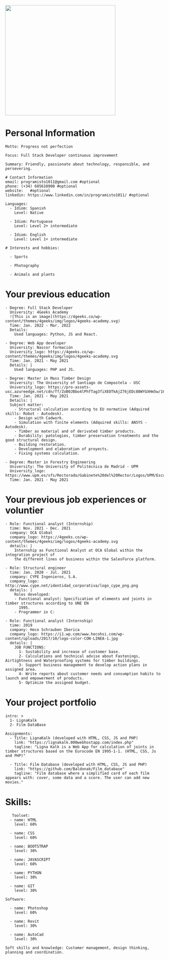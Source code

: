 <img src="https://c.tenor.com/_HwQHDixHnMAAAAM/kitten-cat.gif" width="350" height="350"/>

# Personal Information

    
    Motto: Progress not perfection
    
    Focus: Full Stack Developer continuous improvement
    
    Summary: Friendly, passionate about technology, responsible, and persevering.

    # Contact Information
    email: programisto1011@gmail.com #optional
    phone: (+34) 605610900 #optional
    website:   #optional
    linkedin: https://www.linkedin.com/in/programisto1011/ #optional
   
    Languages:
      - Idiom: Spanish
        Level: Native

      - Idiom: Portuguese
        Level: Level 2+ intermediate

      - Idiom: English
        Level: Level 1+ intermediate

    # Interests and hobbies:
    
      - Sports

      - Photography

      - Animals and plants 

# Your previous education

    - Degree: Full Stack Developer
      University: 4Geeks Academy
      ![This is an image](https://4geeks.co/wp-content/themes/4geeks/img/logos/4geeks-academy.svg) 
      Time: Jan. 2022 - Mar. 2022
      Details: 
        Used languages: Python, JS and React.

    - Degree: Web App developer
      University: Nascor formación
      University_logo: https://4geeks.co/wp-content/themes/4geeks/img/logos/4geeks-academy.svg
      Time: Jan. 2021 - May 2021 
      Details: |
        Used languages: PHP and JS.

    - Degree: Master in Mass Timber Design
      University: The University of Santiago de Compostela - USC
      University_logo: https://pro-assets-usc.azureedge.net/cdn/ff/ZoB0JBbo4lPhfTag3fiXEOTkAjZ76jEDc88WYGXHm5w/1641800233/:relative:/themes/custom/usc_theme/logo.svg
      Time: Jan. 2021 - May 2021 
      Details: |
      Subject matter:
        - Structural calculation according to EU normative (Adquired skills: Robot - Autodesk).
        - Design with Cadwork.
        - Simulation with finite elements (Adquired skills: ANSYS - Autodesk).
        - Timber as material and of derivated timber products.
        - Durability: patologies, timber preservation treatments and the good structural design.
        - Building restoration.
        - Development and elaboration of proyects.
        - Fixing systems calculation.

    - Degree: Master in Forestry Engineering
      University: The University of Politécnica de Madrid - UPM
      University_logo: https://www.upm.es/sfs/Rectorado/Gabinete%20del%20Rector/Logos/UPM/Escudo/EscUpm_p.bmp
      Time: Jan. 2021 - May 2021 

# Your previous job experiences or voluntier

    - Role: Functional analyst (Internship)
      time: Nov. 2021 - Dec. 2021
      company: OCA Global
      company_logo: https://4geeks.co/wp-content/themes/4geeks/img/logos/4geeks-academy.svg
      details: |
        Internship as Functional Analyst at OCA Global within the integration project of 
        the different lines of business within the SalesForce platform.

    - Role: Structural engineer
      time: Jan. 2020 - Jul. 2021
      company: CYPE Ingenieros, S.A.
      company_logo: http://www.cype.net/identidad_corporativa/logo_cype_png.png
      details: |
        Roles developed:
        - Functional analyst: Specification of elements and joints in timber structures according to UNE EN 
          1995.
        - Programmer in C:

    - Role: Functional analyst (Internship)
      time: 2019 
      company: Heco Schrauben Iberica
      company_logo: https://i1.wp.com/www.hecohsi.com/wp-content/uploads/2017/10/logo-color-CON-LINEA-1.jpg
      details: |
        JOB FUNCTIONS:
          1- Sustability and increase of customer base.
          2- Calculations and technical advise about Fastenings, Airtightness and Waterproofing systems for timber buildings.
          3- Support business management to develop action plans in assigned area.
          4- Write reports about customer needs and consumption habits to launch and empowerment of products.
          5- Optimize the assigned budget.        
   

# Your project portfolio

    intro: >
      1- LignaKalk
      2- Film DataBase

    Assignments:
      - Title: LignaKalk (developed with HTML, CSS, JS and PHP)
        link: "https://lignakalk.000webhostapp.com/index.php"
        tagline: "Ligna Kalk is a Web App for calculation of joints in timber structures based on the Eurocode EN 1995-1-1. (HTML, CSS, Js and PHP)"

      - Title: Film Database (developed with HTML, CSS, JS and PHP)
        link: "https://github.com/Baldonak/Film_database"
        tagline: "Film database where a simplified card of each film appears with: cover, some data and a score. The user can add new movies."

# Skills:
       Toolset:
      - name: HTML
        level: 60%

      - name: CSS
        level: 60%

      - name: BOOTSTRAP
        level: 30%

      - name: JAVASCRIPT
        level: 60%

      - name: PYTHON
        level: 30%

      - name: GIT
        level: 30%

    Software:

      - name: Photoshop
        level: 60%

      - name: Revit
        level: 30%

      - name: AutoCad
        level: 30%

    Soft skills and knowledge: Customer management, design thinking, planning and coordination. 
